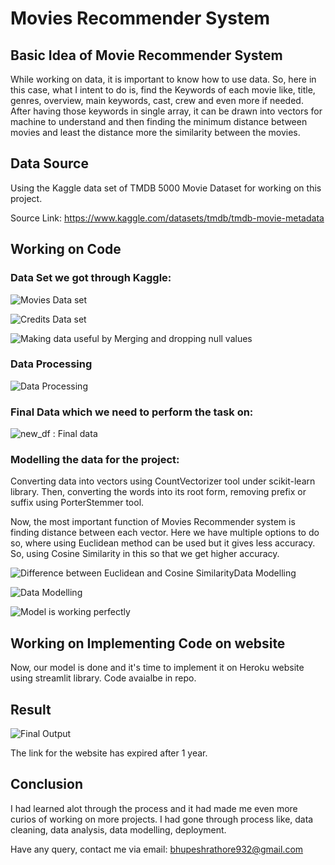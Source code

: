 # Movies Recommender System

## Basic Idea of Movie Recommender System

While working on data, it is important to know how to use data. So, here in this case, what I intent to do is, find the Keywords of each movie like, title, genres, overview, main keywords, cast, crew and even more if needed. After having those keywords in single array, it can be drawn into vectors for machine to understand and then finding the minimum distance between movies and least the distance more the similarity between the movies.

## Data Source

Using the Kaggle data set of TMDB 5000 Movie Dataset for working on this project.

Source Link: https://www.kaggle.com/datasets/tmdb/tmdb-movie-metadata

## Working on Code

### Data Set we got through Kaggle:

![Movies Data set](https://miro.medium.com/max/1400/1*FTP9z4Pwo1Ez9wznyTVtHg.jpeg)

![Credits Data set](https://miro.medium.com/max/1400/1*loEMD2KsHKivIYt-gYXTVA.png)

![Making data useful by Merging and dropping null values](https://miro.medium.com/max/1400/1*uGGAxIQqGrXBoMZvbK2Mdw.png)

### Data Processing

![Data Processing](https://miro.medium.com/max/1226/1*jg6zyLRlmiYkhOEkQP-oqg.jpeg)

### Final Data which we need to perform the task on:

![new_df : Final data](https://miro.medium.com/max/1400/1*aKbXOHB4Jiy9c-YlC_2EgQ.png)

### Modelling the data for the project:

Converting data into vectors using CountVectorizer tool under scikit-learn library. Then, converting the words into its root form, removing prefix or suffix using PorterStemmer tool.

Now, the most important function of Movies Recommender system is finding distance between each vector. Here we have multiple options to do so, where using Euclidean method can be used but it gives less accuracy. So, using Cosine Similarity in this so that we get higher accuracy.

![Difference between Euclidean and Cosine SimilarityData Modelling](https://miro.medium.com/max/1400/1*qdjp6F3GHVs1Z60m17LZjQ.png)

![Data Modelling](https://miro.medium.com/max/1228/1*axhS8b5BN4YkahJ1OFavKQ.jpeg)

![Model is working perfectly](https://miro.medium.com/max/602/1*lXTubvImI4ssylnJdQiZuQ.png)

## Working on Implementing Code on website

Now, our model is done and it's time to implement it on Heroku website using streamlit library. Code avaialbe in repo.

## Result

![Final Output](https://miro.medium.com/max/1400/1*-ufILM9FuLKCBFIofjvjWw.png)

The link for the website has expired after 1 year.

## Conclusion

I had learned alot through the process and it had made me even more curios of working on more projects. I had gone through process like, data cleaning, data analysis, data modelling, deployment.

Have any query, contact me via email: bhupeshrathore932@gmail.com

